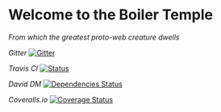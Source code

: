 # Welcome to the Boiler Temple
*From which the greatest proto-web creature dwells*

*Gitter*
[![Gitter](https://img.shields.io/badge/gitter-join%20chat%20%E2%86%92-brightgreen.svg
)](https://gitter.im/smokeyblues/BoilerTemple "Gitter chat")

*Travis CI*
[![Status](https://travis-ci.org/smokeyblues/BoilerTemple.svg?branch=master)](https://travis-ci.org/smokeyblues/BoilerTemple) 
 
 *David DM*
[![Dependencies Status](https://david-dm.org/smokeyblues/BoilerTemple.svg)](https://david-dm.org/smokeyblues/BoilerTemple)

*Coveralls.io*
[![Coverage Status](https://coveralls.io/repos/github/smokeyblues/BoilerTemple/badge.svg?branch=master)](https://coveralls.io/github/smokeyblues/BoilerTemple?branch=master)